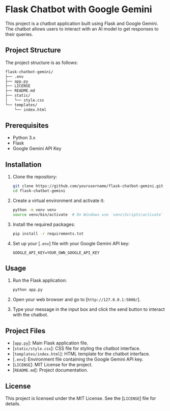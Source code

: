 # Flask Chatbot with Google Gemini

This project is a chatbot application built using Flask and Google Gemini. The chatbot allows users to interact with an AI model to get responses to their queries.

## Project Structure

The project structure is as follows:

```bash
flask-chatbot-gemini/
├── .env
├── app.py
├── LICENSE
├── README.md
├── static/
│   └── style.css
└── templates/
    └── index.html
```


## Prerequisites

- Python 3.x
- Flask
- Google Gemini API Key

## Installation

1. Clone the repository:
    ```sh
    git clone https://github.com/yourusername/flask-chatbot-gemini.git
    cd flask-chatbot-gemini
    ```

2. Create a virtual environment and activate it:
    ```sh
    python -m venv venv
    source venv/bin/activate  # On Windows use `venv\Scripts\activate`
    ```

3. Install the required packages:
    ```sh
    pip install -r requirements.txt
    ```

4. Set up your [`.env`] file with your Google Gemini API key:
    ```env
    GOOGLE_API_KEY=YOUR_OWN_GOOGLE_API_KEY
    ```

## Usage

1. Run the Flask application:
    ```sh
    python app.py
    ```

2. Open your web browser and go to [`http://127.0.0.1:5000/`].

3. Type your message in the input box and click the send button to interact with the chatbot.

## Project Files

- [`app.py`]: Main Flask application file.
- [`static/style.css`]: CSS file for styling the chatbot interface.
- [`templates/index.html`]: HTML template for the chatbot interface.
- [`.env`]: Environment file containing the Google Gemini API key.
- [`LICENSE`]: MIT License for the project.
- [`README.md`]: Project documentation.

## License

This project is licensed under the MIT License. See the [`LICENSE`] file for details.

